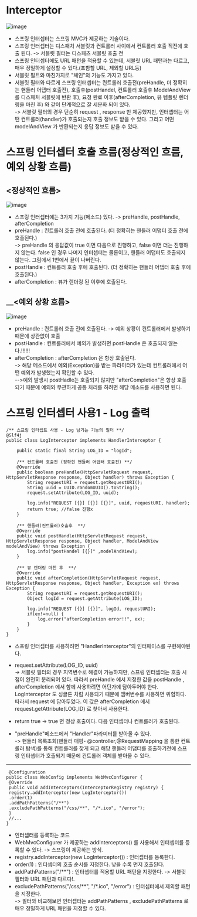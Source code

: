 __Interceptor__
=======================
![image](https://user-images.githubusercontent.com/96917871/158424196-d67438e7-0de6-45cf-b75a-f873f3803ef0.png)

- 스프링 인터셉터는 스프링 MVC가 제공하는 기술이다.
- 스프링 인터셉터는 디스패처 서블릿과 컨트롤러 사이에서 컨트롤러 호출 직전에 호출 된다. -> 서블릿 필터는 디스패츠 서블릿 호출 전
- 스프링 인터셉터에도 URL 패턴을 적용할 수 있는데, 서블릿 URL 패턴과는 다르고, 매우 정밀하게 설정할 수 있다.(포함할 URL, 제외할 URL등)
- 서블릿 필트와 마친가지로 "체인"의 기능도 가지고 있다.
- 서블릿 필터와 다르게 스프링 인터셉터는 컨트롤러 호출전(preHandle, 더 정확히는 핸들러 어댑터 호출전), 호출후(postHandel, 컨트롤러 호출후 ModelAndView를 디스패처 서블릿에 반환 후), 요청 완료 이후(afterCompletion, 뷰 템플릿 렌더링을 마친 후) 와 같이 단계적으로 잘 세분화 되어 있다.        
-> 서블릿 필터의 경우 단순히 request , response 만 제공했지만, 인터셉터는 어떤 컨트롤러(handler)가 호출되는지 호출 정보도 받을 수 있다. 그리고 어떤 modelAndView 가 반환되는지 응답 정보도 받을 수 있다.

__스프링 인터셉터 호출 흐름(정상적인 흐름, 예외 상황 흐름)__
=============================

__<정상적인 흐름>__
------------------------------
![image](https://user-images.githubusercontent.com/96917871/158425115-b92f0484-3b91-48f9-bb1c-6a7bd2b514f1.png)

- 스프링 인터셉터에는 3가지 기능(메소드) 있다. -> preHandle, postHandle, afterCompletion
- preHandle : 컨트롤러 호출 전에 호출된다. (더 정확히는 핸들러 어댑터 호출 전에 호출된다.)     
-> preHandle 의 응답값이 true 이면 다음으로 진행하고, false 이면 더는 진행하지 않는다. false 인 경우 나머지 인터셉터는 물론이고, 핸들러 어댑터도 호출되지 않는다. 그림에서 1번에서 끝이 나버린다.
- postHandle : 컨트롤러 호출 후에 호출된다. (더 정확히는 핸들러 어댑터 호출 후에 호출된다.)
- afterCompletion : 뷰가 렌더링 된 이후에 호출된다.

__<예외 상황 흐름>
----------------------------------------------
![image](https://user-images.githubusercontent.com/96917871/158425719-7d84a26b-86c8-4ba8-98cb-607b6b0a99eb.png)

- preHandle : 컨트롤러 호출 전에 호출된다. -> 예외 상황이 컨트롤러에서 발생하기 때문에 상관없이 호출
- postHandle : 컨트롤러에서 예외가 발생하면 postHandle 은 호출되지 않는다.!!!!!!
- afterCompletion : afterCompletion 은 항상 호출된다.      
-> 해당 메소드에서 예외(Exception)을 받는 파라미터가 있는데 컨트롤러에서 어떤 예외가 발생했는지 확인할 수 있다.      
-->예외 발생시 postHadle는 호출되지 않지만 "afterCompletion"은 항상 호출 되기 때문에 예외와 무관하게 공통 처리를 하려면 해당 메소드를 사용하면 된다.


__스프링 인터셉터 사용1 - Log 출력__
=================================
```
/** 스프링 인터셉트 사용 - Log 남기는 기능의 필터 **/
@Slf4j
public class LogInterceptor implements HandlerInterceptor {

    public static final String LOG_ID = "logId";

    /** 컨트롤러 호출전 (정확힌 핸들러 어댑터 호출전) **/
    @Override
    public boolean preHandle(HttpServletRequest request, HttpServletResponse response, Object handler) throws Exception {
        String requestURI = request.getRequestURI();
        String uuid = UUID.randomUUID().toString();
        request.setAttribute(LOG_ID, uuid);

        log.info("REQUEST [{}] [{}] [{}]", uuid, requestURI, handler);
        return true; //false 진행x
    }

    /** 핸들러(컨트롤러)호출후  **/
    @Override
    public void postHandle(HttpServletRequest request, HttpServletResponse response, Object handler, ModelAndView modelAndView) throws Exception {
        log.info("postHandel [{}]" ,modelAndView);
    }

    /** 뷰 렌더링 마친 후  **/
    @Override
    public void afterCompletion(HttpServletRequest request, HttpServletResponse response, Object handler, Exception ex) throws Exception {
        String requestURI = request.getRequestURI();
        Object logId = request.getAttribute(LOG_ID);

        log.info("REQUEST [{}] [{}]", logId, requestURI);
        if(ex!=null) {
            log.error("afterCompletion error!!", ex);
        }
    }
}
```
- 스프링 인터셉터를 사용하려면 "HandlerInterceptor"의 인터페이스를 구현해야된다. 

- request.setAttribute(LOG_ID, uuid)   
-> 서블릿 필터의 경우 지역변수로 해결이 가능하지만, 스프링 인터셉터는 호출 시점이 완전히 분리되어 있다. 따라서 preHandle 에서 지정한 값을 postHandle , afterCompletion 에서 함께 사용하려면 어딘가에 담아두어야 한다. LogInterceptor 도 싱글톤 처럼 사용되기 때문에 맴버변수를 사용하면 위험하다. 따라서 request 에 담아두었다. 이 값은 afterCompletion 에서 request.getAttribute(LOG_ID) 로 찾아서 사용한다.

- return true -> true 면 정상 호출이다. 다음 인터셉터나 컨트롤러가 호출된다.

- "preHandle"메소드에서 "Handler"파라미터를 받아올 수 있다.     
-> 핸들러 목록조회(핸들러 매핑- @controller,@RequestMapping 을 통한 컨트롤러 탐색)를 통해 컨트롤러를 찾게 되고 해당 핸들러 어댑터를 호출하기전에 스프링 인터셉터가 호출되기 때문에 컨트롤러 객체를 받아올 수 있다.  

-------------------------------------------
```
 @Configuration
public class WebConfig implements WebMvcConfigurer {
 @Override
 public void addInterceptors(InterceptorRegistry registry) {
 registry.addInterceptor(new LogInterceptor())
 .order(1)
 .addPathPatterns("/**")
 .excludePathPatterns("/css/**", "/*.ico", "/error");
 }
 //...
}
```
- 인터셉터를 등록하는 코드
- WebMvcConfigurer 가 제공하는 addInterceptors() 를 사용해서 인터셉터를 등록할 수 있다. -> 스프링이 제공하는 방식. 
- registry.addInterceptor(new LogInterceptor()) : 인터셉터를 등록한다.
- order(1) : 인터셉터의 호출 순서를 지정한다. 낮을 수록 먼저 호출된다.
- addPathPatterns("/**") : 인터셉터를 적용할 URL 패턴을 지정한다. -> 서블릿 필터와 URL 패턴과  다르다!.
- excludePathPatterns("/css/**", "/*.ico", "/error") : 인터셉터에서 제외할 패턴을 지정한다.     
-> 필터와 비교해보면 인터셉터는 addPathPatterns , excludePathPatterns 로 매우 정밀하게 URL 패턴을 지정할 수 있다.






